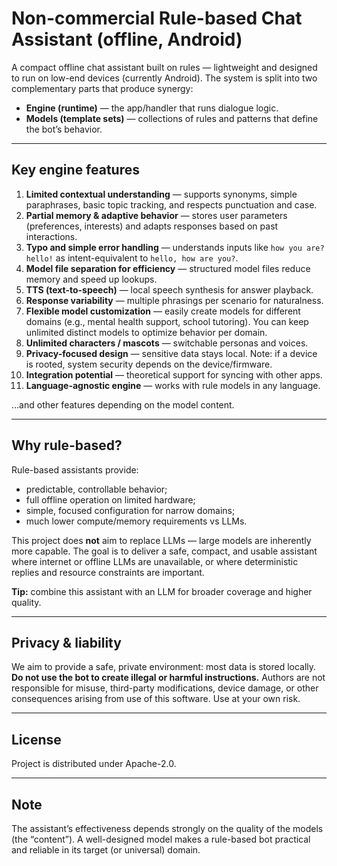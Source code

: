 # Non-commercial Rule-based Chat Assistant (offline, Android)

A compact offline chat assistant built on rules — lightweight and designed to run on low-end devices (currently Android). The system is split into two complementary parts that produce synergy:

- **Engine (runtime)** — the app/handler that runs dialogue logic.  
- **Models (template sets)** — collections of rules and patterns that define the bot’s behavior.

---

## Key engine features

1. **Limited contextual understanding** — supports synonyms, simple paraphrases, basic topic tracking, and respects punctuation and case.  
2. **Partial memory & adaptive behavior** — stores user parameters (preferences, interests) and adapts responses based on past interactions.  
3. **Typo and simple error handling** — understands inputs like `how you are? hello!` as intent-equivalent to `hello, how are you?`.  
4. **Model file separation for efficiency** — structured model files reduce memory and speed up lookups.  
5. **TTS (text-to-speech)** — local speech synthesis for answer playback.  
6. **Response variability** — multiple phrasings per scenario for naturalness.  
7. **Flexible model customization** — easily create models for different domains (e.g., mental health support, school tutoring). You can keep unlimited distinct models to optimize behavior per domain.  
8. **Unlimited characters / mascots** — switchable personas and voices.  
9. **Privacy-focused design** — sensitive data stays local. Note: if a device is rooted, system security depends on the device/firmware.  
10. **Integration potential** — theoretical support for syncing with other apps.  
11. **Language-agnostic engine** — works with rule models in any language.

…and other features depending on the model content.

---

## Why rule-based?

Rule-based assistants provide:
- predictable, controllable behavior;  
- full offline operation on limited hardware;  
- simple, focused configuration for narrow domains;  
- much lower compute/memory requirements vs LLMs.

This project does **not** aim to replace LLMs — large models are inherently more capable. The goal is to deliver a safe, compact, and usable assistant where internet or offline LLMs are unavailable, or where deterministic replies and resource constraints are important.

**Tip:** combine this assistant with an LLM for broader coverage and higher quality.

---

## Privacy & liability

We aim to provide a safe, private environment: most data is stored locally. **Do not use the bot to create illegal or harmful instructions.** Authors are not responsible for misuse, third-party modifications, device damage, or other consequences arising from use of this software. Use at your own risk.

---

## License

Project is distributed under Apache-2.0.

---

## Note

The assistant’s effectiveness depends strongly on the quality of the models (the “content”). A well-designed model makes a rule-based bot practical and reliable in its target (or universal) domain.
